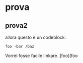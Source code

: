 # prova

## prova2

allora questo è un codeblock:
```
foo -bar /baz
```
Vorrei fosse facile linkare. [foo](foo